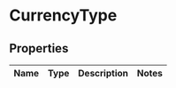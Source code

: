 

# CurrencyType


## Properties

| Name | Type | Description | Notes |
|------------ | ------------- | ------------- | -------------|



